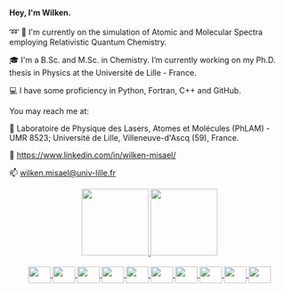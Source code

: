 #### Hey, I'm Wilken.

:loop: :high_brightness: I'm currently on the simulation of Atomic and Molecular Spectra employing Relativistic Quantum Chemistry.

:mortar_board: I'm a B.Sc. and M.Sc. in Chemistry. I’m currently working on my Ph.D. thesis in Physics at the Université de Lille - France.

:computer: I have some proficiency in Python, Fortran, C++ and GitHub.

You may reach me at:

:office:  Laboratoire de Physique des Lasers, Atomes et Molécules (PhLAM) - UMR 8523; Université de Lille, Villeneuve-d'Ascq (59), France.

:necktie: https://www.linkedin.com/in/wilken-misael/

:mailbox: wilken.misael@univ-lille.fr

<div align="center">
  <a href="https://github.com/wilkenmis">
  <img height="120em" src="https://github-readme-stats.vercel.app/api?username=wilkenmis&show_icons=true&theme=default&include_all_commits=true&count_private=true&hide=prs,stars"/>

  <img height="120em" src="https://github-readme-stats.vercel.app/api/top-langs/?username=wilkenmis&layout=small&langs_count=7&theme=default"/>
    
</div>
  
</div>

<div align="center">

<div style="display: inline_block"><br>
  <img align="center" height="30" width="40" src="https://cdn.jsdelivr.net/gh/devicons/devicon/icons/apple/apple-original.svg">

  <img align="center" height="30" width="40" src="https://cdn.jsdelivr.net/gh/devicons/devicon/icons/anaconda/anaconda-original.svg">

  <img align="center" height="30" width="40" src="https://cdn.jsdelivr.net/gh/devicons/devicon/icons/bash/bash-original.svg">

  <img align="center" height="30" width="40" src="https://cdn.jsdelivr.net/gh/devicons/devicon/icons/latex/latex-original.svg">

  <img align="center" height="30" width="40" src="https://cdn.jsdelivr.net/gh/devicons/devicon/icons/github/github-original.svg">

  <img align="center" height="30" width="40" src="https://cdn.jsdelivr.net/gh/devicons/devicon/icons/git/git-original.svg">

  <img align="center" height="30" width="40" src="https://cdn.jsdelivr.net/gh/devicons/devicon/icons/markdown/markdown-original.svg">

  <img align="center" height="30" width="40" src="https://cdn.jsdelivr.net/gh/devicons/devicon/icons/pandas/pandas-original.svg">

  <img align="center" height="30" width="40" src="https://cdn.jsdelivr.net/gh/devicons/devicon/icons/python/python-plain.svg">

  <img align="center" height="30" width="40" src="https://cdn.jsdelivr.net/gh/devicons/devicon/icons/visualstudio/visualstudio-plain.svg">

</div>

  
<!--
**wilkenmis/wilkenmis** is a ✨ _special_ ✨ repository because its `README.md` (this file) appears on your GitHub profile.

Here are some ideas to get you started:

- 🔭 I’m currently working on ...
- 🌱 I’m currently learning ...
- 👯 I’m looking to collaborate on ...
- 🤔 I’m looking for help with ...
- 💬 Ask me about ...
- 📫 How to reach me: ...
- 😄 Pronouns: ...
- ⚡ Fun fact: ...
-->

